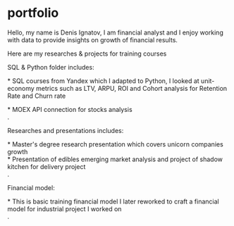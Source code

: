 # portfolio
Hello, my name is Denis Ignatov, I am financial analyst and I enjoy working with data to provide insights on growth of financial results. 
<p>Here are my researches &amp; projects for training courses<p>

  
  
<p>SQL & Python folder includes:<p>
</div>* SQL courses from Yandex which I adapted to Python, I looked at unit-economy metrics such as LTV, ARPU, ROI and Cohort analysis for Retention Rate and Churn rate<div>
</div>* MOEX API connection for stocks analysis<div>. 

  
 
<p>Researches and presentations includes:<p>
</div>* Master's degree research presentation which covers unicorn companies growth<div>
</div>* Presentation of edibles emerging market analysis and project of shadow kitchen for delivery project<div>. 
  
  
  
<p>Financial model:<p>
</div>* This is basic training financial model I later reworked to craft a financial model for industrial project I worked on<div>. 
  
  
